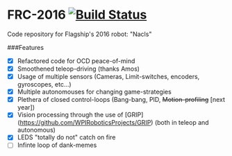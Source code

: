 FRC-2016 [![Build Status](https://travis-ci.org/ObjectiveCook/FRC-2016-E.svg?branch=master)](https://travis-ci.org/ObjectiveCook/FRC-2016-E)
=========
Code repository for Flagship's 2016 robot: "Nacls"

###Features
- [x] Refactored code for OCD peace-of-mind
- [x] Smoothened teleop-driving (thanks Amos)
- [x] Usage of multiple sensors (Cameras, Limit-switches, encoders, gyroscopes, etc...)
- [x] Multiple autonomouses for changing game-strategies
- [x] Plethera of closed control-loops (Bang-bang, PID, ~~Motion-profiling~~ [next year])
- [x] Vision processing through the use of [GRIP] (https://github.com/WPIRoboticsProjects/GRIP) (both in teleop and autonomous)
- [x] LEDS "totally do not" catch on fire
- [ ] Infinte loop of dank-memes
